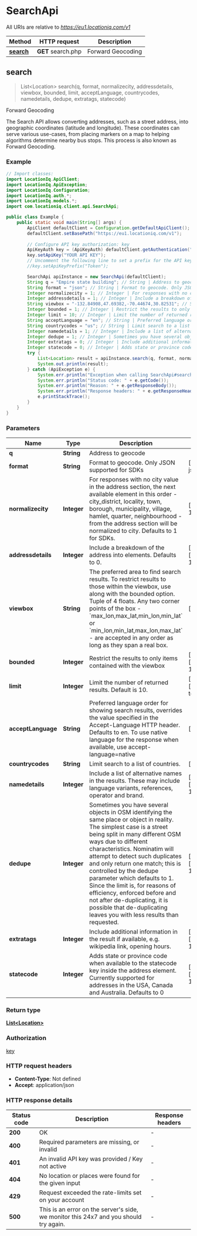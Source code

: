 # SearchApi

All URIs are relative to *https://eu1.locationiq.com/v1*

Method | HTTP request | Description
------------- | ------------- | -------------
[**search**](SearchApi.md#search) | **GET** search.php | Forward Geocoding



## search

> List&lt;Location&gt; search(q, format, normalizecity, addressdetails, viewbox, bounded, limit, acceptLanguage, countrycodes, namedetails, dedupe, extratags, statecode)

Forward Geocoding

The Search API allows converting addresses, such as a street address, into geographic coordinates (latitude and longitude). These coordinates can serve various use-cases, from placing markers on a map to helping algorithms determine nearby bus stops. This process is also known as Forward Geocoding.

### Example

```java
// Import classes:
import LocationIq.ApiClient;
import LocationIq.ApiException;
import LocationIq.Configuration;
import LocationIq.auth.*;
import LocationIq.models.*;
import com.locationiq.client.api.SearchApi;

public class Example {
    public static void main(String[] args) {
        ApiClient defaultClient = Configuration.getDefaultApiClient();
        defaultClient.setBasePath("https://eu1.locationiq.com/v1");
        
        // Configure API key authorization: key
        ApiKeyAuth key = (ApiKeyAuth) defaultClient.getAuthentication("key");
        key.setApiKey("YOUR API KEY");
        // Uncomment the following line to set a prefix for the API key, e.g. "Token" (defaults to null)
        //key.setApiKeyPrefix("Token");

        SearchApi apiInstance = new SearchApi(defaultClient);
        String q = "Empire state building"; // String | Address to geocode
        String format = "json"; // String | Format to geocode. Only JSON supported for SDKs
        Integer normalizecity = 1; // Integer | For responses with no city value in the address section, the next available element in this order - city_district, locality, town, borough, municipality, village, hamlet, quarter, neighbourhood - from the address section will be normalized to city. Defaults to 1 for SDKs.
        Integer addressdetails = 1; // Integer | Include a breakdown of the address into elements. Defaults to 0.
        String viewbox = "-132.84908,47.69382,-70.44674,30.82531"; // String | The preferred area to find search results.  To restrict results to those within the viewbox, use along with the bounded option. Tuple of 4 floats. Any two corner points of the box - `max_lon,max_lat,min_lon,min_lat` or `min_lon,min_lat,max_lon,max_lat` - are accepted in any order as long as they span a real box. 
        Integer bounded = 1; // Integer | Restrict the results to only items contained with the viewbox
        Integer limit = 10; // Integer | Limit the number of returned results. Default is 10.
        String acceptLanguage = "en"; // String | Preferred language order for showing search results, overrides the value specified in the Accept-Language HTTP header. Defaults to en. To use native language for the response when available, use accept-language=native
        String countrycodes = "us"; // String | Limit search to a list of countries.
        Integer namedetails = 1; // Integer | Include a list of alternative names in the results. These may include language variants, references, operator and brand.
        Integer dedupe = 1; // Integer | Sometimes you have several objects in OSM identifying the same place or object in reality. The simplest case is a street being split in many different OSM ways due to different characteristics. Nominatim will attempt to detect such duplicates and only return one match; this is controlled by the dedupe parameter which defaults to 1. Since the limit is, for reasons of efficiency, enforced before and not after de-duplicating, it is possible that de-duplicating leaves you with less results than requested.
        Integer extratags = 0; // Integer | Include additional information in the result if available, e.g. wikipedia link, opening hours.
        Integer statecode = 0; // Integer | Adds state or province code when available to the statecode key inside the address element. Currently supported for addresses in the USA, Canada and Australia. Defaults to 0
        try {
            List<Location> result = apiInstance.search(q, format, normalizecity, addressdetails, viewbox, bounded, limit, acceptLanguage, countrycodes, namedetails, dedupe, extratags, statecode);
            System.out.println(result);
        } catch (ApiException e) {
            System.err.println("Exception when calling SearchApi#search");
            System.err.println("Status code: " + e.getCode());
            System.err.println("Reason: " + e.getResponseBody());
            System.err.println("Response headers: " + e.getResponseHeaders());
            e.printStackTrace();
        }
    }
}
```

### Parameters


Name | Type | Description  | Notes
------------- | ------------- | ------------- | -------------
 **q** | **String**| Address to geocode |
 **format** | **String**| Format to geocode. Only JSON supported for SDKs | [enum: json]
 **normalizecity** | **Integer**| For responses with no city value in the address section, the next available element in this order - city_district, locality, town, borough, municipality, village, hamlet, quarter, neighbourhood - from the address section will be normalized to city. Defaults to 1 for SDKs. | [enum: 1]
 **addressdetails** | **Integer**| Include a breakdown of the address into elements. Defaults to 0. | [optional] [enum: 0, 1]
 **viewbox** | **String**| The preferred area to find search results.  To restrict results to those within the viewbox, use along with the bounded option. Tuple of 4 floats. Any two corner points of the box - &#x60;max_lon,max_lat,min_lon,min_lat&#x60; or &#x60;min_lon,min_lat,max_lon,max_lat&#x60; - are accepted in any order as long as they span a real box.  | [optional]
 **bounded** | **Integer**| Restrict the results to only items contained with the viewbox | [optional] [enum: 0, 1]
 **limit** | **Integer**| Limit the number of returned results. Default is 10. | [optional] [default to 10]
 **acceptLanguage** | **String**| Preferred language order for showing search results, overrides the value specified in the Accept-Language HTTP header. Defaults to en. To use native language for the response when available, use accept-language&#x3D;native | [optional]
 **countrycodes** | **String**| Limit search to a list of countries. | [optional]
 **namedetails** | **Integer**| Include a list of alternative names in the results. These may include language variants, references, operator and brand. | [optional] [enum: 0, 1]
 **dedupe** | **Integer**| Sometimes you have several objects in OSM identifying the same place or object in reality. The simplest case is a street being split in many different OSM ways due to different characteristics. Nominatim will attempt to detect such duplicates and only return one match; this is controlled by the dedupe parameter which defaults to 1. Since the limit is, for reasons of efficiency, enforced before and not after de-duplicating, it is possible that de-duplicating leaves you with less results than requested. | [optional] [enum: 0, 1]
 **extratags** | **Integer**| Include additional information in the result if available, e.g. wikipedia link, opening hours. | [optional] [enum: 0, 1]
 **statecode** | **Integer**| Adds state or province code when available to the statecode key inside the address element. Currently supported for addresses in the USA, Canada and Australia. Defaults to 0 | [optional] [enum: 0, 1]

### Return type

[**List&lt;Location&gt;**](Location.md)

### Authorization

[key](../README.md#key)

### HTTP request headers

- **Content-Type**: Not defined
- **Accept**: application/json

### HTTP response details
| Status code | Description | Response headers |
|-------------|-------------|------------------|
| **200** | OK |  -  |
| **400** | Required parameters are missing, or invalid |  -  |
| **401** | An invalid API key was provided / Key not active |  -  |
| **404** | No location or places were found for the given input |  -  |
| **429** | Request exceeded the rate-limits set on your account |  -  |
| **500** | This is an error on the server&#39;s side, we monitor this 24x7 and you should try again. |  -  |

